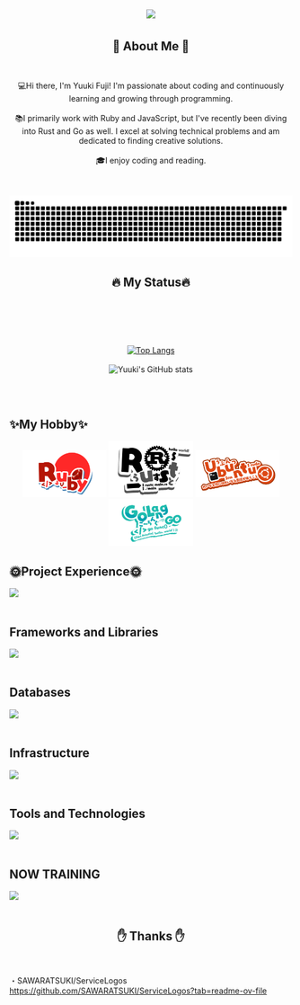 <h1 align="center">
  <a href="https://git.io/typing-svg">
    <img src="https://readme-typing-svg.herokuapp.com/?lines=Hello,+There!+👋;Nice+to+meet+you!&center=true&size=30">
  </a>
</h1>

<h2 align="center">🍰 About Me 🍰</h2>
<br />
<p align="center">
💻Hi there, I'm Yuuki Fuji! I'm passionate about coding and continuously learning and growing through programming.
<br /><br />
📚I primarily work with Ruby and JavaScript, but I've recently been diving into Rust and Go as well. I excel at solving technical problems and am dedicated to finding creative solutions.
<br /><br />
  🎓I enjoy coding and reading.
</p>

<br /><br />
![](https://raw.githubusercontent.com/yuuki-fuji/yuuki-fuji/output/github-contribution-grid-snake.svg)
  
  
  <h2 align="center">🔥 My Status🔥</h2>
  <br /><br />
  <div align=center>
  
   <br /><br />
  [![Top Langs](https://github-readme-stats.vercel.app/api/top-langs/?username=yuuki-fuji&layout=compact&theme=onedark)](https://github.com/anuraghazra/github-readme-stats)
  <br /><br />
  ![Yuuki's GitHub stats](https://github-readme-stats.vercel.app/api?username=yuuki-fuji&show_icons=true&theme=onedark)

  </div>
  <br /><br />

## ✨My Hobby✨
<div align="center">
  
  <img src="./image/Ruby.png" width="150" style="display: inline-block;">
  <img src="./image/Rust.png" width="150" style="display: inline-block;">
  <img src="./image/Ubuntu.png" width="150" style="display: inline-block;">
  <img src="./image/Golang.png" width="150" style="display: inline-block;">

</div>

## 🌞Project Experience🌞
<img src="https://skillicons.dev/icons?i=ruby,js,typescript,cs,php,next,react,laravel,vue,nodejs" /> <br /><br />

## Frameworks and Libraries
<img src="https://skillicons.dev/icons?i=rails,laravel,cake" /> <br /><br />

## Databases
<img src="https://skillicons.dev/icons?i=mongodb,sqlite,mysql,postgres" /> <br /><br />

## Infrastructure
<img src="https://skillicons.dev/icons?i=aws,nginx,linux,ubuntu,arch" /> <br /><br />

## Tools and Technologies
<img src="https://skillicons.dev/icons?i=docker,github,vscode,postman" /> <br /><br />

## NOW TRAINING
<img src="https://skillicons.dev/icons?i=rust,go,bun,deno,python" /> <br /><br />


<h2 align="center">✋ Thanks ✋</h2>
<br />

・SAWARATSUKI/ServiceLogos<br />
https://github.com/SAWARATSUKI/ServiceLogos?tab=readme-ov-file
